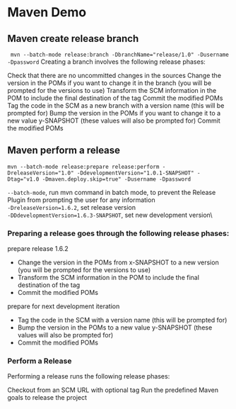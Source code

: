 # Maven Demo

## Maven create release branch
` mvn --batch-mode release:branch -DbranchName="release/1.0" -Dusername -Dpassword`
Creating a branch involves the following release phases:

Check that there are no uncommitted changes in the sources
Change the version in the POMs if you want to change it in the branch (you will be prompted for the versions to use)
Transform the SCM information in the POM to include the final destination of the tag
Commit the modified POMs
Tag the code in the SCM as a new branch with a version name (this will be prompted for)
Bump the version in the POMs if you want to change it to a new value y-SNAPSHOT (these values will also be prompted for)
Commit the modified POMs

## Maven perform a release
`mvn --batch-mode release:prepare release:perform -DreleaseVersion="1.0" -DdevelopmentVersion="1.0.1-SNAPSHOT" -Dtag="v1.0 -Dmaven.deploy.skip=true" -Dusername -Dpassword`

`--batch-mode`, run mvn command in batch mode, to prevent the Release Plugin from prompting the user for any information\
`-DreleaseVersion=1.6.2`, set release version\
`-DDdevelopmentVersion=1.6.3-SNAPSHOT`, set new development version\


### Preparing a release goes through the following release phases:

prepare release 1.6.2
- Change the version in the POMs from x-SNAPSHOT to a new version (you will be prompted for the versions to use)
- Transform the SCM information in the POM to include the final destination of the tag
- Commit the modified POMs

prepare for next development iteration
- Tag the code in the SCM with a version name (this will be prompted for)
- Bump the version in the POMs to a new value y-SNAPSHOT (these values will also be prompted for)
- Commit the modified POMs


### Perform a Release
Performing a release runs the following release phases:

Checkout from an SCM URL with optional tag
Run the predefined Maven goals to release the project 

